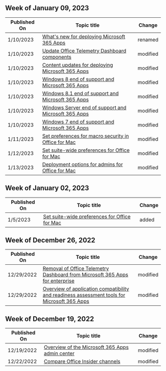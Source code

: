 <!-- This file is generated automatically each week. Changes made to this file will be overwritten.-->



## Week of January 09, 2023


| Published On |Topic title | Change |
|------|------------|--------|
| 1/10/2023 | [What's new for deploying Microsoft 365 Apps](/DeployOffice/whats-new) | renamed |
| 1/10/2023 | [Update Office Telemetry Dashboard components](/DeployOffice/compat/update-office-telemetry-components-for-office-2016) | modified |
| 1/10/2023 | [Content updates for deploying Microsoft 365 Apps](/DeployOffice/deploy-office-content-updates) | modified |
| 1/10/2023 | [Windows 8 end of support and Microsoft 365 Apps](/DeployOffice/endofsupport/windows-8-support) | modified |
| 1/10/2023 | [Windows 8.1 end of support and Microsoft 365 Apps](/DeployOffice/endofsupport/windows-81-support) | modified |
| 1/10/2023 | [Windows Server end of support and Microsoft 365 Apps](/DeployOffice/endofsupport/windows-server-support) | modified |
| 1/10/2023 | [Windows 7 end of support and Microsoft 365 Apps](/DeployOffice/endofsupport/windows-7-support) | modified |
| 1/11/2023 | [Set preferences for macro security in Office for Mac](/DeployOffice/mac/set-preference-macro-security-office-for-mac) | modified |
| 1/12/2023 | [Set suite-wide preferences for Office for Mac](/DeployOffice/mac/preferences-office) | modified |
| 1/13/2023 | [Deployment options for admins for Office for Mac](/DeployOffice/mac/deployment-options-for-office-for-mac) | modified |


## Week of January 02, 2023


| Published On |Topic title | Change |
|------|------------|--------|
| 1/5/2023 | [Set suite-wide preferences for Office for Mac](/DeployOffice/mac/preferences-office) | added |


## Week of December 26, 2022


| Published On |Topic title | Change |
|------|------------|--------|
| 12/29/2022 | [Removal of Office Telemetry Dashboard from Microsoft 365 Apps for enterprise](/DeployOffice/compat/telemetry-dashboard-removal) | modified |
| 12/29/2022 | [Overview of application compatibility and readiness assessment tools for Microsoft 365 Apps](/DeployOffice/readiness-tools) | modified |


## Week of December 19, 2022


| Published On |Topic title | Change |
|------|------------|--------|
| 12/19/2022 | [Overview of the Microsoft 365 Apps admin center](/DeployOffice/admincenter/overview) | modified |
| 12/22/2022 | [Compare Office Insider channels](/DeployOffice/office-insider/compare-channels) | modified |
